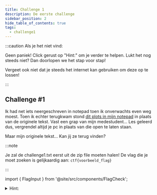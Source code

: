 ```yaml
---
title: Challenge 1
description: De eerste challenge
sidebar_position: 2
hide_table_of_contents: true
tags:
  - challenge1
---
```

:::caution Als je het niet vind:

Geen paniek! Click gerust op "Hint:" om je verder te helpen.
Lukt het nog steeds niet? Dan doorlopen we het stap voor stap!

Vergeet ook niet dat je steeds het internet kan gebruiken om deze op te lossen!

:::

## Challenge #1
Ik had net iets neergeschreven in notepad toen ik onverwachts even weg moest. Toen ik echter terugkwam stond [dit plots in mijn notepad](./assets/challenge1.zip) in plaats van de originele tekst.
Vast een grap van mijn medestudent... Les geleerd dus, vergrendel altijd je pc in plaats van die open te laten staan.

Maar mijn originele tekst... Kan jij ze terug vinden?

:::note

Je zal de challenge1.txt eerst uit de zip file moeten halen!
De vlag die je moet zoeken is gelijkaardig aan: ``ctf{voorbeeld_flag}``

:::

import { FlagInput } from '@site/src/components/FlagCheck';

<FlagInput flagNumber="0" />

<details>
    <summary>Hint:</summary>
    <div>
        <div>Het is een bepaald bestandstype dat werd opgeslaan als een .txt bestand (zie de warm-up!)</div>
        <br/>
        <details>
            <summary>Oplossing:</summary>
            <div>
                <div>Het bestandstype is eigenlijk een .zip bestand. Hierin vind je een "file.txt" met vanonderen base64 encodering erin.</div>
                <br/>
                <details>
                <summary>De vlag:</summary>
                <div>
                    <p>Eens je de base64 erin decodeerd zoals in de warm-up vind je de vlag:</p>
                    <p>Geef de gevonden vlag in hierboven en zie als ze juist is!</p>
                </div>
                </details>
            </div>
        </details>
  </div>
</details>